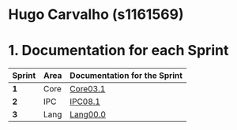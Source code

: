 **Hugo Carvalho** (s1161569)
===============================

# 1. Documentation for each Sprint


|Sprint  | Area | Documentation for the Sprint |
|--------|------|------------------------------|
| **1**  | Core | [Core03.1](sp1)         |
| **2**  | IPC  | [IPC08.1](sp2)         |																				
| **3**  | Lang | [Lang00.0](sp3)         |																			
